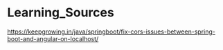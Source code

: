 # Learning_Sources

https://keepgrowing.in/java/springboot/fix-cors-issues-between-spring-boot-and-angular-on-localhost/

